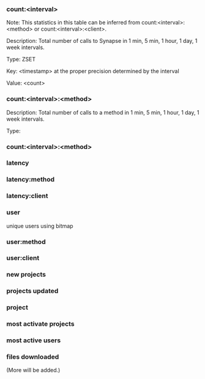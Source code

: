 ### count:\<interval\> ###

Note: This statistics in this table can be inferred from count:\<interval\>:\<method\> or count:\<interval\>:\<client\>.

Description: Total number of calls to Synapse in 1 min, 5 min, 1 hour, 1 day, 1 week intervals.

Type: ZSET

Key: \<timestamp\> at the proper precision determined by the interval

Value: \<count\>

### count:\<interval\>:\<method\> ###

Description: Total number of calls to a method in 1 min, 5 min, 1 hour, 1 day, 1 week intervals.

Type: 

### count:\<interval\>:\<method\> ###

### latency ###

### latency:method ###

### latency:client ###

### user ###

unique users using bitmap

### user:method

### user:client ###

### new projects ###

### projects updated ###

### project  ###

### most activate projects ###

### most active users ###

### files downloaded ###

(More will be added.)